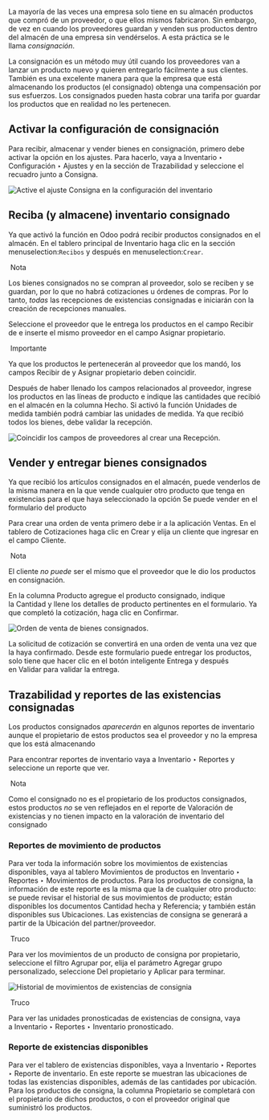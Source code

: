 La mayoría de las veces una empresa solo tiene en su almacén productos que compró de un proveedor, o que ellos mismos fabricaron. Sin embargo, de vez en cuando los proveedores guardan y venden sus productos dentro del almacén de una empresa sin vendérselos. A esta práctica se le llama _consignación_.

La consignación es un método muy útil cuando los proveedores van a lanzar un producto nuevo y quieren entregarlo fácilmente a sus clientes. También es una excelente manera para que la empresa que está almacenando los productos (el consignado) obtenga una compensación por sus esfuerzos. Los consignados pueden hasta cobrar una tarifa por guardar los productos que en realidad no les pertenecen.

## Activar la configuración de consignación[](https://www.odoo.com/documentation/17.0/es/applications/inventory_and_mrp/inventory/warehouses_storage/advanced_operations_warehouse/owned_stock.html#enable-the-consignment-setting "Enlazar permanentemente con este título")

Para recibir, almacenar y vender bienes en consignación, primero debe activar la opción en los ajustes. Para hacerlo, vaya a Inventario ‣ Configuración ‣ Ajustes y en la sección de Trazabilidad y seleccione el recuadro junto a Consigna.

![Active el ajuste Consigna en la configuración del inventario](https://www.odoo.com/documentation/17.0/es/_images/owned-stock-enable-consignment.png)

## Reciba (y almacene) inventario consignado[](https://www.odoo.com/documentation/17.0/es/applications/inventory_and_mrp/inventory/warehouses_storage/advanced_operations_warehouse/owned_stock.html#receive-and-store-consignment-stock "Enlazar permanentemente con este título")

Ya que activó la función en Odoo podrá recibir productos consignados en el almacén. En el tablero principal de Inventario haga clic en la sección menuselection:`Recibos` y después en menuselection:`Crear`.

 Nota

Los bienes consignados no se compran al proveedor, solo se reciben y se guardan, por lo que no habrá cotizaciones u órdenes de compras. Por lo tanto, _todas_ las recepciones de existencias consignadas e iniciarán con la creación de recepciones manuales.

Seleccione el proveedor que le entrega los productos en el campo Recibir de e inserte el mismo proveedor en el campo Asignar propietario.

 Importante

Ya que los productos le pertenecerán al proveedor que los mandó, los campos Recibir de y Asignar propietario deben coincidir.

Después de haber llenado los campos relacionados al proveedor, ingrese los productos en las líneas de producto e indique las cantidades que recibió en el almacén en la columna Hecho. Si activó la función Unidades de medida también podrá cambiar las unidades de medida. Ya que recibió todos los bienes, debe validar la recepción.

![Coincidir los campos de proveedores al crear una Recepción.](https://www.odoo.com/documentation/17.0/es/_images/owned-stock-receipt-fields.png)

## Vender y entregar bienes consignados[](https://www.odoo.com/documentation/17.0/es/applications/inventory_and_mrp/inventory/warehouses_storage/advanced_operations_warehouse/owned_stock.html#sell-and-deliver-consignment-stock "Enlazar permanentemente con este título")

Ya que recibió los artículos consignados en el almacén, puede venderlos de la misma manera en la que vende cualquier otro producto que tenga en existencias para el que haya seleccionado la opción Se puede vender en el formulario del producto

Para crear una orden de venta primero debe ir a la aplicación Ventas. En el tablero de Cotizaciones haga clic en Crear y elija un cliente que ingresar en el campo Cliente.

 Nota

El cliente _no puede_ ser el mismo que el proveedor que le dio los productos en consignación.

En la columna Producto agregue el producto consignado, indique la Cantidad y llene los detalles de producto pertinentes en el formulario. Ya que completó la cotización, haga clic en Confirmar.

![Orden de venta de bienes consignados.](https://www.odoo.com/documentation/17.0/es/_images/owned-stock-sales-order.png)

La solicitud de cotización se convertirá en una orden de venta una vez que la haya confirmado. Desde este formulario puede entregar los productos, solo tiene que hacer clic en el botón inteligente Entrega y después en Validar para validar la entrega.

## Trazabilidad y reportes de las existencias consignadas[](https://www.odoo.com/documentation/17.0/es/applications/inventory_and_mrp/inventory/warehouses_storage/advanced_operations_warehouse/owned_stock.html#traceability-and-reporting-of-consignment-stock "Enlazar permanentemente con este título")

Los productos consignados _aparecerán_ en algunos reportes de inventario aunque el propietario de estos productos sea el proveedor y no la empresa que los está almacenando

Para encontrar reportes de inventario vaya a Inventario ‣ Reportes y seleccione un reporte que ver.

 Nota

Como el consignado no es el propietario de los productos consignados, estos productos _no_ se ven reflejados en el reporte de Valoración de existencias y no tienen impacto en la valoración de inventario del consignado

### Reportes de movimiento de productos[](https://www.odoo.com/documentation/17.0/es/applications/inventory_and_mrp/inventory/warehouses_storage/advanced_operations_warehouse/owned_stock.html#product-moves-report "Enlazar permanentemente con este título")

Para ver toda la información sobre los movimientos de existencias disponibles, vaya al tablero Movimientos de productos en Inventario ‣ Reportes ‣ Movimientos de productos. Para los productos de consigna, la información de este reporte es la misma que la de cualquier otro producto: se puede revisar el historial de sus movimientos de producto; están disponibles los documentos Cantidad hecha y Referencia; y también están disponibles sus Ubicaciones. Las existencias de consigna se generará a partir de la Ubicación del partner/proveedor.

 Truco

Para ver los movimientos de un producto de consigna por propietario, seleccione el filtro Agrupar por, elija el parámetro Agregar grupo personalizado, seleccione Del propietario y Aplicar para terminar.

![Historial de movimientos de existencias de consignia](https://www.odoo.com/documentation/17.0/es/_images/owned-stock-moves-history.png)

 Truco

Para ver las unidades pronosticadas de existencias de consigna, vaya a Inventario ‣ Reportes ‣ Inventario pronosticado.

### Reporte de existencias disponibles[](https://www.odoo.com/documentation/17.0/es/applications/inventory_and_mrp/inventory/warehouses_storage/advanced_operations_warehouse/owned_stock.html#stock-on-hand-report "Enlazar permanentemente con este título")

Para ver el tablero de existencias disponibles, vaya a Inventario ‣ Reportes ‣ Reporte de inventario. En este reporte se muestran las ubicaciones de todas las existencias disponibles, además de las cantidades por ubicación. Para los productos de consigna, la columna Propietario se completará con el propietario de dichos productos, o con el proveedor original que suministró los productos.